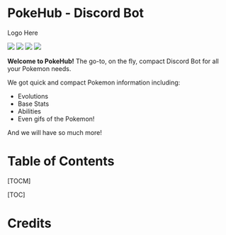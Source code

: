 # PokeHub - Discord Bot

Logo Here

![](https://img.shields.io/github/stars/Strikerrr/PokeHub.svg) ![](https://img.shields.io/github/forks/Strikerrr/PokeHub.svg) ![](https://img.shields.io/github/release/Strikerrr/PokeHub.svg) ![](https://img.shields.io/github/issues/Strikerrr/PokeHub.svg)

**Welcome to PokeHub!**
The go-to, on the fly, compact Discord Bot for all your Pokemon needs.

We got quick and compact Pokemon information including:
- Evolutions
- Base Stats
- Abilities
- Even gifs of the Pokemon!

And we will have so much more!


# Table of Contents

[TOCM]

[TOC]


# Credits
